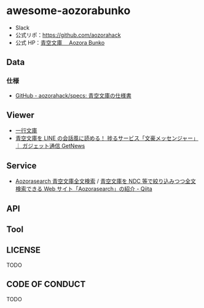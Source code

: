 # awesome-aozorabunko

- Slack
- 公式リポ：https://github.com/aozorahack
- 公式 HP：[青空文庫　 Aozora Bunko](https://www.aozora.gr.jp/index.html)

## Data

### 仕様

- [GitHub - aozorahack/specs: 青空文庫の仕様書](https://github.com/aozorahack/specs)

## Viewer

- [一行文庫](https://onelinebook.com/)
- [青空文庫を LINE の会話風に読める！ 捗るサービス「文豪メッセンジャー」 ｜ ガジェット通信 GetNews](https://getnews.jp/archives/659080)

## Service

- [Aozorasearch 青空文庫全文検索](https://myokoym.net/aozorasearch/) / [青空文庫を NDC 等で絞り込みつつ全文検索できる Web サイト「Aozorasearch」の紹介 - Qiita](https://qiita.com/myokoym/items/a97f6901d4fa12bb8cb9)

## API

## Tool

## LICENSE

TODO

## CODE OF CONDUCT

TODO
